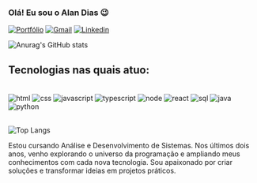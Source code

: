 ### Olá! Eu sou o Alan Dias 😉

[![Portfólio](https://img.shields.io/badge/Portfólio-000000?style=for-the-badge&logo=About.me&logoColor=white)](https://portfolio-alan-dias.vercel.app/)
[![Gmail](https://img.shields.io/badge/Gmail-D14836?style=for-the-badge&logo=gmail&logoColor=white)](mailto:alands1999@gmail.com)
[![Linkedin](https://img.shields.io/badge/LinkedIn-0077B5?style=for-the-badge&logo=linkedin&logoColor=white)](https://www.linkedin.com/in/alan-dias-07b655214/)

![Anurag's GitHub stats](https://github-readme-stats.vercel.app/api?username=alands1999&show_icons=true&theme=tokyonight)


## Tecnologias nas quais atuo: 
<div style:"display: inline_block" ><br/>
  <img align="center" alt="html" src="https://img.shields.io/badge/HTML5-E34F26?style=for-the-badge&logo=html5&logoColor=white" >
  <img align="center" alt="css" src="https://img.shields.io/badge/CSS3-1572B6?style=for-the-badge&logo=css3&logoColor=white" >
  <img align="center" alt="javascript" src="https://img.shields.io/badge/JavaScript-F7DF1E?style=for-the-badge&logo=javascript&logoColor=black" >
  <img align="center" alt="typescript" src="https://img.shields.io/badge/TypeScript-007ACC?style=for-the-badge&logo=typescript&logoColor=white" >
  <img align="center" alt="node" src="https://img.shields.io/badge/Node.js-43853D?style=for-the-badge&logo=node.js&logoColor=white" >
  <img align="center" alt="react" src="https://img.shields.io/badge/React-20232A?style=for-the-badge&logo=react&logoColor=61DAFB" >
  <img align="center" alt="sql" src="https://img.shields.io/badge/MySQL-00000F?style=for-the-badge&logo=mysql&logoColor=white" >
  <img align="center" alt="java" src="https://img.shields.io/badge/Java-ED8B00?style=for-the-badge&logo=openjdk&logoColor=white" >
  <img align="center" alt="python" src="https://img.shields.io/badge/Python-3776AB?style=for-the-badge&logo=python&logoColor=white" >
</div><br/>

![Top Langs](https://github-readme-stats.vercel.app/api/top-langs/?username=alands1999&layout=compact)

Estou cursando Análise e Desenvolvimento de Sistemas. Nos últimos dois anos, venho explorando o universo da programação e ampliando meus conhecimentos com cada nova tecnologia. Sou apaixonado por criar soluções e transformar ideias em projetos práticos.

